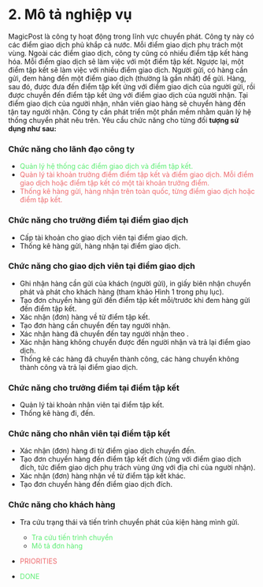 # **2. Mô tả nghiệp vụ**

MagicPost là công ty hoạt động trong lĩnh vực chuyển phát. Công ty này có các điểm giao dịch phủ khắp cả nước. Mỗi điểm giao dịch phụ trách một vùng. Ngoài các điểm giao dịch, công ty cũng có nhiều điểm tập kết hàng hóa. Mỗi điểm giao dịch sẽ làm việc với một điểm tập kết. Ngược lại, một điểm tập kết sẽ làm việc với nhiều điểm giao dịch.
Người gửi, có hàng cần gửi, đem hàng đến một điểm giao dịch (thường là gần nhất) để gửi. Hàng, sau đó, được đưa đến điểm tập kết ứng với điểm giao dịch của người gửi, rồi được chuyển đến điểm tập kết ứng với điểm giao dịch của người nhận. Tại điểm giao dịch của người nhận, nhân viên giao hàng sẽ chuyển hàng đến tận tay người nhận.
Công ty cần phát triển một phần mềm nhằm quản lý hệ thống chuyển phát nêu trên. Yêu cầu chức năng cho từng đối **tượng sử dụng như sau:**
### **Chức năng cho lãnh đạo công ty**
-	<span style="color: #5ced73">Quản lý hệ thống các điểm giao dịch và điểm tập kết.
-	<span style="color: #ee6b6e">Quản lý tài khoản trưởng điểm điểm tập kết và điểm giao dịch. Mỗi điểm giao dịch hoặc điểm tập kết có một tài khoản trưởng điểm.
-	<span style="color: #ee6b6e">Thống kê hàng gửi, hàng nhận trên toàn quốc, từng điểm giao dịch hoặc điểm tập kết.

### **Chức năng cho trưởng điểm tại điểm giao dịch**
-	Cấp tài khoản cho giao dịch viên tại điểm giao dịch.
-	Thống kê hàng gửi, hàng nhận tại điểm giao dịch.

### **Chức năng cho giao dịch viên tại điểm giao dịch**
-	Ghi nhận hàng cần gửi của khách (người gửi), in giấy biên nhận chuyển phát và phát cho khách hàng (tham khảo Hình 1 trong phụ lục).
-	Tạo đơn chuyển hàng gửi đến điểm tập kết mỗi/trước khi đem hàng gửi đến điểm tập kết.
-	Xác nhận (đơn) hàng về từ điểm tập kết.
-	Tạo đơn hàng cần chuyển đến tay người nhận.
-	Xác nhận hàng đã chuyển đến tay người nhận theo .
-	Xác nhận hàng không chuyển được đến người nhận và trả lại điểm giao dịch.
-	Thống kê các hàng đã chuyển thành công, các hàng chuyển không thành công và trả lại điểm giao dịch.

### **Chức năng cho trưởng điểm tại điểm tập kết**
-	Quản lý tài khoản nhân viên tại điểm tập kết.
-	Thống kê hàng đi, đến.

### **Chức năng cho nhân viên tại điểm tập kết**
-	Xác nhận (đơn) hàng đi từ điểm giao dịch chuyển đến.
-	Tạo đơn chuyển hàng đến điểm tập kết đích (ứng với điểm giao dịch đích, tức điểm giao dịch phụ trách vùng ứng với địa chỉ của người nhận).
-	Xác nhận (đơn) hàng nhận về từ điểm tập kết khác.
-	Tạo đơn chuyển hàng đến điểm giao dịch đích.

### **Chức năng cho khách hàng**
-	Tra cứu trạng thái và tiến trình chuyển phát của kiện hàng mình gửi.
    - <span style="color: #5ced73">Tra cứu tiến trình chuyển</span>
    - <span style="color: #5ced73">Mô tả đơn hàng


-  <span style="color: #ee6b6e">PRIORITIES
-  <span style="color: #5ced73">DONE
